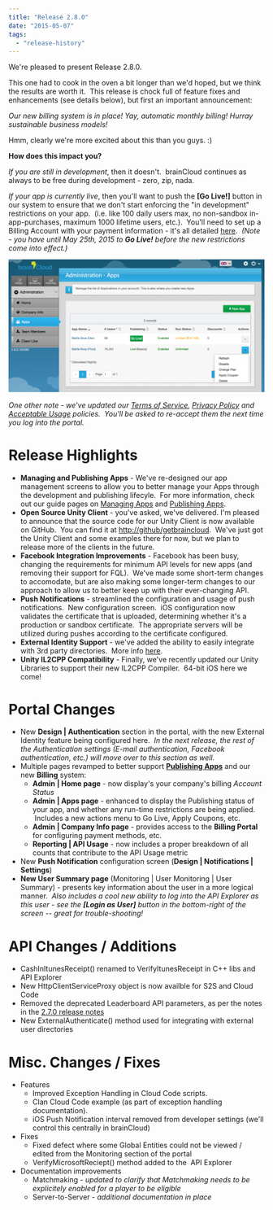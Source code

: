 ```yaml
---
title: "Release 2.8.0"
date: "2015-05-07"
tags: 
  - "release-history"
---
```


We're pleased to present Release 2.8.0.

This one had to cook in the oven a bit longer than we'd hoped, but we think the results are worth it.  This release is chock full of feature fixes and enhancements (see details below), but first an important announcement:

_Our new billing system is in place! Yay, automatic monthly billing! Hurray sustainable business models!_ 

Hmm, clearly we're more excited about this than you guys. :)

**How does this impact you?**

_If you are still in development_, then it doesn't.  brainCloud continues as always to be free during development - zero, zip, nada.

_If your app is currently live_, then you'll want to push the **\[Go Live!\]** button in our system to ensure that we don't start enforcing the "in development" restrictions on your app.  (i.e. like 100 daily users max, no non-sandbox in-app-purchases, maximum 1000 lifetime users, etc.).  You'll need to set up a Billing Account with your payment information - it's all detailed [here](/apidocs/portal-usage/publishing-apps/ "Publishing Apps").  _(Note - you have until May 25th, 2015 to **Go Live!** before the new restrictions come into effect.)_

[![Admin Apps Page](images/Admin-Apps-Page-1024x529.png)](/apidocs/wp-content/uploads/2015/05/Admin-Apps-Page.png)

_One other note - we've updated our [Terms of Service](http://getbraincloud.com/terms-of-service/ "Terms of Service"), [Privacy Policy](http://getbraincloud.com/privacy-policy/ "Privacy Policy") and [Acceptable Usage](http://getbraincloud.com/acceptable-use-policy/ "Acceptable Use Policy") policies.  You'll be asked to re-accept them the next time you log into the portal._

# Release Highlights

- **Managing and Publishing Apps** - We've re-designed our app management screens to allow you to better manage your Apps through the development and publishing lifecyle.  For more information, check out our guide pages on [Managing Apps](/apidocs/portal-usage/managing-apps/ "Managing Apps") and [Publishing Apps](/apidocs/portal-usage/publishing-apps/ "Publishing Apps").
- **Open Source Unity Client** - you've asked, we've delivered. I'm pleased to announce that the source code for our Unity Client is now available on GitHub.  You can find it at [http://github/getbraincloud](http://github/getbraincloud "http://github/getbraincloud").  We've just got the Unity Client and some examples there for now, but we plan to release more of the clients in the future.
- **Facebook Integration Improvements** - Facebook has been busy, changing the requirements for minimum API levels for new apps (and removing their support for FQL).  We've made some short-term changes to accomodate, but are also making some longer-term changes to our approach to allow us to better keep up with their ever-changing API.
- **Push Notifications** - streamlined the configuration and usage of push notifications.  New configuration screen.  iOS configuration now validates the certificate that is uploaded, determining whether it's a production or sandbox certificate.  The appropriate servers will be utilized during pushes according to the certificate configured.
- **External Identity Support** - we've added the ability to easily integrate with 3rd party directories.  More info [here](/apidocs/api-modules/authentication/external-authentication/ "External Authentication").
- **Unity IL2CPP Compatibility** - Finally, we've recently updated our Unity Libraries to support their new IL2CPP Compiler.  64-bit iOS here we come!

# Portal Changes

- New **Design | Authentication** section in the portal, with the new External Identity feature being configured here.  _In the next release, the rest of the Authentication settings (E-mail authentication, Facebook authentication, etc.) will move over to this section as well._
- Multiple pages revamped to better support [**Publishing Apps**](/apidocs/portal-usage/publishing-apps/ "Publishing Apps") and our new **Billing** system:
    - **Admin | Home page** - now display's your company's billing _Account Status_
    - **Admin | Apps page** - enhanced to display the Publishing status of your app, and whether any run-time restrictions are being applied.  Includes a new actions menu to Go Live, Apply Coupons, etc.
    - **Admin | Company Info page** \- provides access to the **Billing Portal** for configuring payment methods, etc.
    - **Reporting | API Usage** - now includes a proper breakdown of all counts that contribute to the API Usage metric
- New **Push Notification** configuration screen (**Design | Notifications | Settings**)
- **New User Summary page** (Monitoring | User Monitoring | User Summary) - presents key information about the user in a more logical manner.  _Also includes a cool new ability to log into the API Explorer as this user - see the **\[Login as User\]** button in the bottom-right of the screen -- great for trouble-shooting!_

# API Changes / Additions

- CashInItunesReceipt() renamed to VerifyItunesReceipt in C++ libs and API Explorer
- New HttpClientServiceProxy object is now availble for S2S and Cloud Code
- Removed the deprecated Leaderboard API parameters, as per the notes in the [2.7.0 release notes](/apidocs/release-2-7-0/ "Release 2.7.0")
- New ExternalAuthenticate() method used for integrating with external user directories

# Misc. Changes / Fixes

- Features
    - Improved Exception Handling in Cloud Code scripts.
    - Clan Cloud Code example (as part of exception handling documentation).
    - iOS Push Notification interval removed from developer settings (we'll control this centrally in brainCloud)
- Fixes
    - Fixed defect where some Global Entities could not be viewed / edited from the Monitoring section of the portal
    - VerifyMicrosoftReciept() method added to the  API Explorer
- Documentation improvements
    - Matchmaking - _updated to clarify that Matchmaking needs to be explicitely enabled for a player to be eligible_
    - Server-to-Server - _additional documentation in place_
